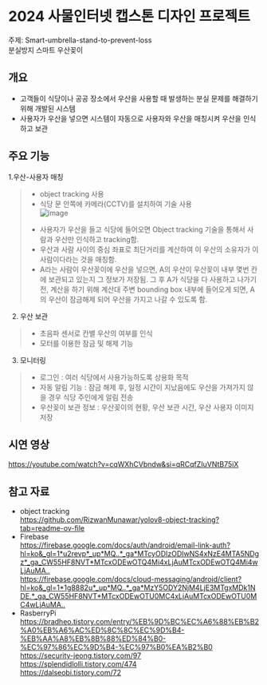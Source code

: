 # 2024 사물인터넷 캡스톤 디자인 프로젝트

주제: Smart-umbrella-stand-to-prevent-loss <br>
      분실방지 스마트 우산꽂이


## 개요

+ 고객들이 식당이나 공공 장소에서 우산을 사용할 때 발생하는 분실 문제를 해결하기 위해 개발된 시스템 <br>
+ 사용자가 우산을 넣으면 시스템이 자동으로 사용자와 우산을 매칭시켜 우산을 인식하고 보관

## 주요 기능

1.우산-사용자 매칭
>* object tracking 사용 <br>
>* 식당 문 안쪽에 카메라(CCTV)를 설치하여 기술 사용 <br>
>![image](https://github.com/ahastuart/Smart-umbrella-stand-to-prevent-loss/assets/117139643/4d8078cf-6654-4096-8e94-090f33a85c90)
>+ 사용자가 우산을 들고 식당에 들어오면 Object tracking 기술을 통해서 사람과 우산만 인식하고 tracking함.
>+ 우산과 사람 사이의 중심 좌표로 최단거리를 계산하여 이 우산의 소유자가 이 사람이다라는 것을 매칭함.
>+ A라는 사람이 우산꽂이에 우산을 넣으면, A의 우산이 우산꽂이 내부 몇번 칸에 보관되고 있는지 그 정보가 저장됨.
그 후 A가 식당을 다 사용하고 나가기 전, 계산을 하기 위해 계산대 주변 bounding box 내부에 들어오게 되면, A의 우산이 잠금해제 되어 우산을 가지고 나갈 수 있도록 함.

2. 우산 보관
>* 초음파 센서로 칸별 우산의 여부를 인식 <br>
>* 모터를 이용한 잠금 및 해제 기능

3. 모니터링
>* 로그인 : 여러 식당에서 사용가능하도록 상용화 목적 <br>
>* 자동 알림 기능 : 잠금 해제 후, 일정 시간이 지났음에도 우산을 가져가지 않을 경우 식당 주인에게 알림 전송 <br>
>* 우산꽂이 보관 정보 : 우산꽂이의 현황, 우산 보관 시간, 우산 사용자 이미지 저장

## 시연 영상
https://youtube.com/watch?v=cqWXhCVbndw&si=qRCqfZIuVNtB75iX
<br>
## 참고 자료
* object tracking <br>
https://github.com/RizwanMunawar/yolov8-object-tracking?tab=readme-ov-file <br>
* Firebase <br>
https://firebase.google.com/docs/auth/android/email-link-auth?hl=ko&_gl=1*u2revp*_up*MQ..*_ga*MTcyODIzODIwNS4xNzE4MTA5NDgz*_ga_CW55HF8NVT*MTcxODEwOTQ4Mi4xLjAuMTcxODEwOTQ4Mi4wLjAuMA..​ <br>
https://firebase.google.com/docs/cloud-messaging/android/client?hl=ko&_gl=1*1g8882u*_up*MQ..*_ga*MzY5ODY2NjM4LjE3MTgxMDk1NDE.*_ga_CW55HF8NVT*MTcxODEwOTU0MC4xLjAuMTcxODEwOTU0MC4wLjAuMA..​ <br>
* RasberryPi <br>
https://bradheo.tistory.com/entry/%EB%9D%BC%EC%A6%88%EB%B2%A0%EB%A6%AC%ED%8C%8C%EC%9D%B4-%EB%AA%A8%EB%8B%88%ED%84%B0-%EC%97%86%EC%9D%B4-%EC%97%B0%EA%B2%B0​ <br>
https://security-jeong.tistory.com/97 ​<br>
https://splendidlolli.tistory.com/474​ <br>
https://dalseobi.tistory.com/72 <br>

